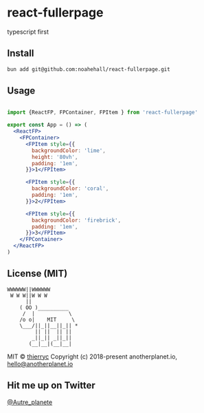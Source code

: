 # react-fullerpage

typescript first

## Install

```bash
bun add git@github.com:noahehall/react-fullerpage.git
```

## Usage

```jsx

import {ReactFP, FPContainer, FPItem } from 'react-fullerpage'

export const App = () => (
  <ReactFP>
    <FPContainer>
      <FPItem style={{
        backgroundColor: 'lime',
        height: '80vh',
        padding: '1em',
      }}>1</FPItem>

      <FPItem style={{
        backgroundColor: 'coral',
        padding: '1em',
      }}>2</FPItem>

      <FPItem style={{
        backgroundColor: 'firebrick',
        padding: '1em',
      }}>3</FPItem>
    </FPContainer>
  </ReactFP>
)

```

## License (MIT)

```
WWWWWW||WWWWWW
 W W W||W W W
      ||
    ( OO )__________
     /  |           \
    /o o|    MIT     \
    \___/||_||__||_|| *
         || ||  || ||
        _||_|| _||_||
       (__|__|(__|__|
```

MIT © [thierryc](https://github.com/thierryc)
Copyright (c) 2018-present anotherplanet.io, hello@anotherplanet.io

## Hit me up on Twitter

[@Autre_planete](https://twitter.com/Autre_planete?ref=github)
